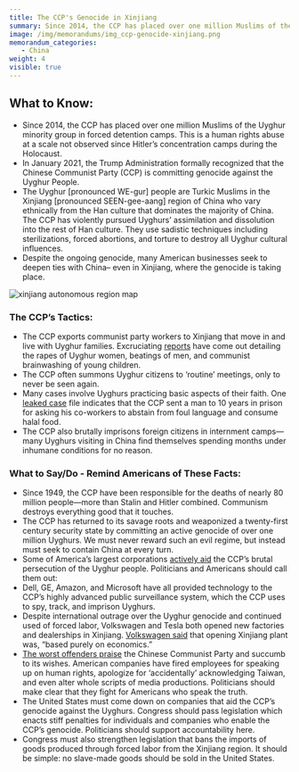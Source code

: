 ```yaml
---
title: The CCP's Genocide in Xinjiang
summary: Since 2014, the CCP has placed over one million Muslims of the Uyghur minority group in forced detention camps. This is a human rights abuse at a scale not observed since Hitler’s concentration camps during the Holocaust. In January 2021, the Trump Administration formally recognized that the Chinese Communist Party (CCP) is committing genocide against the Uyghur People.
image: /img/memorandums/img_ccp-genocide-xinjiang.png
memorandum_categories:
   - China
weight: 4
visible: true
---
```



## What to Know:

- Since 2014, the CCP has placed over one million Muslims of the Uyghur minority group in forced detention camps. This is a human rights abuse at a scale not observed since Hitler’s concentration camps during the Holocaust. 
- In January 2021, the Trump Administration formally recognized that the Chinese Communist Party (CCP) is committing genocide against the Uyghur People. 
- The Uyghur [pronounced WE-gur] people are Turkic Muslims in the Xinjiang [pronounced SEEN-gee-aang] region of China who vary ethnically from the Han culture that dominates the majority of China. The CCP has violently pursued Uyghurs’ assimilation and dissolution into the rest of Han culture. They use sadistic techniques including sterilizations, forced abortions, and torture to destroy all Uyghur cultural influences.
- Despite the ongoing genocide, many American businesses seek to deepen ties with China– even in Xinjiang, where the genocide is taking place. 

![xinjiang autonomous region map](/img/memorandums/xinjiang-autonomous-region-map.webp)

### The CCP’s Tactics:

- The CCP exports communist party workers to Xinjiang that move in and live with Uyghur families. Excruciating [reports](https://www.cnn.com/2018/05/14/asia/china-xinjiang-home-stays-intl/index.html) have come out detailing the rapes of Uyghur women, beatings of men, and communist brainwashing of young children.
- The CCP often summons Uyghur citizens to ‘routine’ meetings, only to never be seen again. 
- Many cases involve Uyghurs practicing basic aspects of their faith. One [leaked case](https://www.nbcnews.com/news/all/secret-chinese-documents-reveal-inner-workings-muslim-detention-camps-n1089941) file indicates that the CCP sent a man to 10 years in prison for asking his co-workers to abstain from foul language and consume halal food.
- The CCP also brutally imprisons foreign citizens in internment camps—many Uyghurs visiting in China find themselves spending months under inhumane conditions for no reason. 


### What to Say/Do - Remind Americans of These Facts:

- Since 1949, the CCP have been responsible for the deaths of nearly 80 million people—more than Stalin and Hitler combined. Communism destroys everything good that it touches.
- The CCP has returned to its savage roots and weaponized a twenty-first century security state by committing an active genocide of over one million Uyghurs. We must never reward such an evil regime, but instead must seek to contain China at every turn.
- Some of America’s largest corporations [actively aid](https://www.washingtonexaminer.com/restoring-america/patriotism-unity/us-companies-are-colluding-in-chinas-domestic-oppression) the CCP’s brutal persecution of the Uyghur people. Politicians and Americans should call them out:
- Dell, GE, Amazon, and Microsoft have all provided technology to the CCP’s highly advanced public surveillance system, which the CCP uses to spy, track, and imprison Uyghurs.
- Despite international outrage over the Uyghur genocide and continued used of forced labor, Volkswagen and Tesla both opened new factories and dealerships in Xinjiang. [Volkswagen said](https://www.dw.com/en/volkswagen-defends-presence-in-chinas-xinjiang-amid-uproar-over-uighur-abuses/a-51427056) that opening Xinjiang plant was, “based purely on economics.” 
- [The worst offenders praise](https://www.nbcnews.com/think/opinion/nba-s-fight-china-has-revealed-dangerous-ambitions-communist-party-ncna1069781) the Chinese Communist Party and succumb to its wishes. American companies have fired employees for speaking up on human rights, apologize for ‘accidentally’ acknowledging Taiwan, and even alter whole scripts of media productions. Politicians should make clear that they fight for Americans who speak the truth.
- The United States must come down on companies that aid the CCP’s genocide against the Uyghurs. Congress should pass legislation which enacts stiff penalties for individuals and companies who enable the CCP’s genocide. Politicians should support accountability here.
- Congress must also strengthen legislation that bans the imports of goods produced through forced labor from the Xinjiang region. It should be simple: no slave-made goods should be sold in the United States.